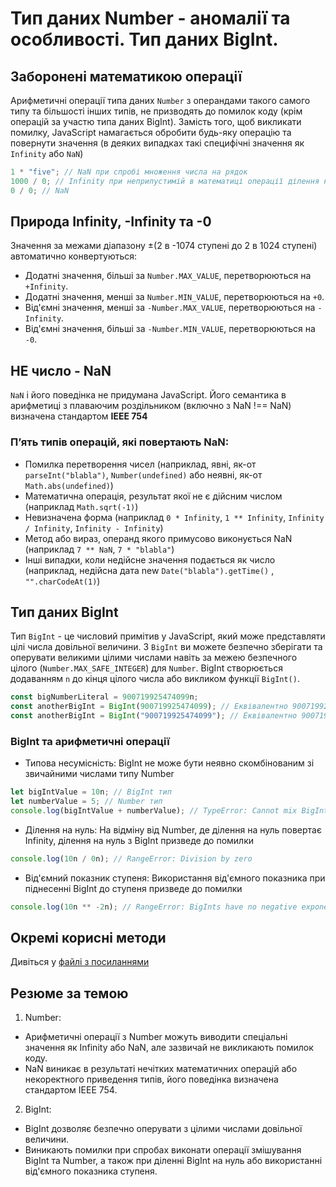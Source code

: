 # Тип даних Number - аномалії та особливості. Тип даних BigInt.

## Заборонені математикою операції

Арифметичні операції типа даних `Number` з операндами такого самого типу та більшості інших типів, не призводять до помилок коду (крім операцій за участю типа даних BigInt). Замість того, щоб викликати помилку, JavaScript намагається обробити будь-яку операцію та повернути значення (в деяких випадках такі специфічні значення як `Infinity` або `NaN`)

```javascript
1 * "five"; // NaN при спробі множення числа на рядок
1000 / 0; // Infinity при неприпустимій в математиці операції ділення на 0
0 / 0; // NaN
```

## Природа Infinity, -Infinity та -0

Значення за межами діапазону ±(2 в -1074 ступені до 2 в 1024 ступені) автоматично конвертуються:

- Додатні значення, більші за `Number.MAX_VALUE`, перетворюються на `+Infinity`.
- Додатні значення, менші за `Number.MIN_VALUE`, перетворюються на `+0`.
- Від'ємні значення, менші за `-Number.MAX_VALUE`, перетворюються на `-Infinity`.
- Від'ємні значення, більші за `-Number.MIN_VALUE`, перетворюються на `-0`.

## НЕ число - NaN

`NaN` і його поведінка не придумана JavaScript. Його семантика в арифметиці з плаваючим роздільником (включно з NaN !== NaN) визначена стандартом **IEEE 754**

### П’ять типів операцій, які повертають NaN:

- Помилка перетворення чисел (наприклад, явні, як-от `parseInt("blabla")`, `Number(undefined)` або неявні, як-от `Math.abs(undefined)`)
- Математична операція, результат якої не є дійсним числом (наприклад `Math.sqrt(-1)`)
- Невизначена форма (наприклад `0 * Infinity`, `1 ** Infinity`, `Infinity / Infinity`, `Infinity - Infinity`)
- Метод або вираз, операнд якого примусово виконується NaN (наприклад `7 ** NaN`, `7 * "blabla"`)
- Інші випадки, коли недійсне значення подається як число (наприклад, недійсна дата new `Date("blabla").getTime()` , `"".charCodeAt(1)`)

## Тип даних BigInt

Тип `BigInt` - це числовий примітив у JavaScript, який може представляти цілі числа довільної величини. З `BigInt` ви можете безпечно зберігати та оперувати великими цілими числами навіть за межею безпечного цілого (`Number.MAX_SAFE_INTEGER`) для `Number`. BigInt створюється додаванням `n` до кінця цілого числа або викликом функції `BigInt()`.

```javascript
const bigNumberLiteral = 900719925474099n;
const anotherBigInt = BigInt(900719925474099); // Еквівалентно 900719925474099n
const anotherBigInt = BigInt("900719925474099"); // Еквівалентно 900719925474099n
```

### BigInt та арифметичні операції

- Типова несумісність: BigInt не може бути неявно скомбінованим зі звичайними числами типу Number
```javascript
let bigIntValue = 10n; // BigInt тип
let numberValue = 5; // Number тип
console.log(bigIntValue + numberValue); // TypeError: Cannot mix BigInt and other types

```
- Ділення на нуль: На відміну від Number, де ділення на нуль повертає Infinity, ділення на нуль з BigInt призведе до помилки
```javascript
console.log(10n / 0n); // RangeError: Division by zero

```
- Від'ємний показник ступеня: Використання від'ємного показника при піднесенні BigInt до ступеня призведе до помилки
```javascript
console.log(10n ** -2n); // RangeError: BigInts have no negative exponents

```

## Окремі корисні методи

Дивіться у [файлі з посиланнями](./ejs4-links.md)

## Резюме за темою

1. Number:
- Арифметичні операції з Number можуть виводити спеціальні значення як Infinity або NaN, але зазвичай не викликають помилок коду.
- NaN виникає в результаті нечітких математичних операцій або некоректного приведення типів, його поведінка визначена стандартом IEEE 754.
2. BigInt:
- BigInt дозволяє безпечно оперувати з цілими числами довільної величини.
- Виникають помилки при спробах виконати операції змішування BigInt та Number, а також при діленні BigInt на нуль або використанні від'ємного показника ступеня.